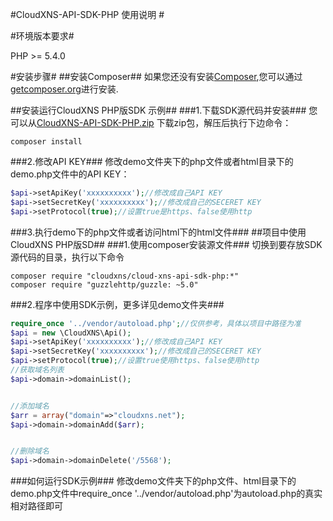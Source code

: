 #CloudXNS-API-SDK-PHP 使用说明 #


#环境版本要求#

PHP >= 5.4.0

#安装步骤#
##安装Composer##
如果您还没有安装[Composer](https://getcomposer.org/),您可以通过[getcomposer.org](https://getcomposer.org/doc/00-intro.md#installation-nix)进行安装.

##安装运行CloudXNS PHP版SDK 示例##
###1.下载SDK源代码并安装###
您可以从[CloudXNS-API-SDK-PHP.zip](https://github.com/CloudXNS/CloudXNS-API-SDK-PHP/archive/master.zip) 下载zip包，解压后执行下边命令：
```shell
composer install
```
###2.修改API KEY###
修改demo文件夹下的php文件或者html目录下的demo.php文件中的API KEY：
```php
$api->setApiKey('xxxxxxxxxx');//修改成自己API KEY
$api->setSecretKey('xxxxxxxxxx');//修改成自己的SECERET KEY
$api->setProtocol(true);//设置true是https、false使用http
```
###3.执行demo下的php文件或者访问html下的html文件###
##项目中使用CloudXNS PHP版SD##
###1.使用composer安装源文件###
切换到要存放SDK源代码的目录，执行以下命令
```shell
composer require "cloudxns/cloud-xns-api-sdk-php:*"
composer require "guzzlehttp/guzzle: ~5.0"
```
###2.程序中使用SDK示例，更多详见demo文件夹###
```php
require_once '../vendor/autoload.php';//仅供参考，具体以项目中路径为准
$api = new \CloudXNS\Api();
$api->setApiKey('xxxxxxxxxx');//修改成自己API KEY
$api->setSecretKey('xxxxxxxxxx');//修改成自己的SECERET KEY
$api->setProtocol(true);//设置true使用https、false使用http
//获取域名列表
$api->domain->domainList();


//添加域名
$arr = array("domain"=>"cloudxns.net");
$api->domain->domainAdd($arr);


//删除域名
$api->domain->domainDelete('/5568');
```

###如何运行SDK示例###
修改demo文件夹下的php文件、html目录下的demo.php文件中require_once '../vendor/autoload.php'为autoload.php的真实相对路径即可